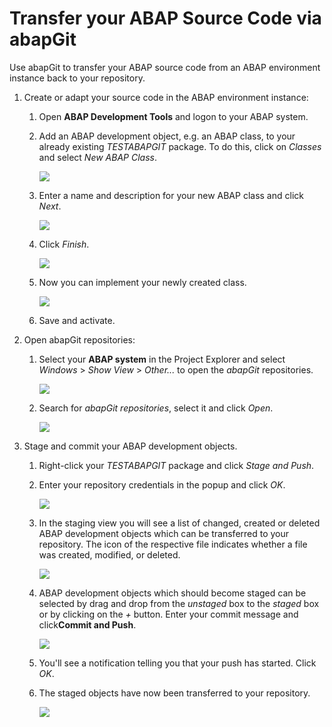 <!-- loio3d734bec294441f498880e93ed3222dd -->

# Transfer your ABAP Source Code via abapGit

Use abapGit to transfer your ABAP source code from an ABAP environment instance back to your repository.

1.  Create or adapt your source code in the ABAP environment instance:

    1.  Open **ABAP Development Tools** and logon to your ABAP system.
    2.  Add an ABAP development object, e.g. an ABAP class, to your already existing *TESTABAPGIT* package. To do this, click on *Classes* and select *New ABAP Class*.

        ![](images/image1_c06082b.png)

    3.  Enter a name and description for your new ABAP class and click *Next*.

        ![](images/image2_2635c93.png)

    4.  Click *Finish*.

        ![](images/image3_a0c6b51.png)

    5.  Now you can implement your newly created class.

        ![](images/image4_002c889.png)

    6.  Save and activate.
2.  Open abapGit repositories:

    1.  Select your **ABAP system** in the Project Explorer and select *Windows* \> *Show View* \> *Other...* to open the *abapGit* repositories.

        ![](images/img5_b00fdff.png)

    2.  Search for *abapGit repositories*, select it and click *Open*.

        ![](images/img6_ab280cf.png)

3.  Stage and commit your ABAP development objects.
    1.  Right-click your *TESTABAPGIT* package and click *Stage and Push*.
    2.  Enter your repository credentials in the popup and click *OK*.

        ![](images/image7_c0ccbf7.png)

    3.  In the staging view you will see a list of changed, created or deleted ABAP development objects which can be transferred to your repository. The icon of the respective file indicates whether a file was created, modified, or deleted.

        ![](images/img8_4ddb086.png)

    4.  ABAP development objects which should become staged can be selected by drag and drop from the *unstaged* box to the *staged* box or by clicking on the *+* button. Enter your commit message and click**Commit and Push**.

        ![](images/img9_97b74b8.png)

    5.  You'll see a notification telling you that your push has started. Click *OK*.
    6.  The staged objects have now been transferred to your repository.

        ![](images/img100_17a4575.png)


